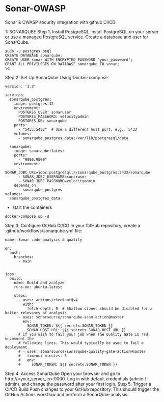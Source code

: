# Sonar-OWASP
Sonar &amp; OWASP security integration with github CI/CD 

1: SONARQUBE
Step 1. Install PostgreSQL
Install PostgreSQL on your server or use a managed PostgreSQL service.
Create a database and user for SonarQube.
```
sudo -u postgres psql
CREATE DATABASE sonarqube;
CREATE USER sonar WITH ENCRYPTED PASSWORD 'your_password';
GRANT ALL PRIVILEGES ON DATABASE sonarqube TO sonar;
\q
```
Step 2. Set Up SonarQube
Using Docker-compose
```
version: '3.8'

services:
  sonarqube_postgres:
    image: postgres:12
    environment:
      POSTGRES_USER: sonaruser
      POSTGRES_PASSWORD: velocityadmin
      POSTGRES_DB: sonarqube
    ports:
      - "5433:5432"  # Use a different host port, e.g., 5433
    volumes:
      - sonarqube_postgres_data:/var/lib/postgresql/data

  sonarqube:
    image: sonarqube:latest
    ports:
      - "9000:9000"
    environment:
      - SONAR_JDBC_URL=jdbc:postgresql://sonarqube_postgres:5432/sonarqube
      - SONAR_JDBC_USERNAME=sonaruser
      - SONAR_JDBC_PASSWORD=velocityadmin
    depends_on:
      - sonarqube_postgres
volumes:
  sonarqube_postgres_data:
```
- start the containers
```
docker-compose up -d
```
Step 3. Configure GitHub CI/CD
In your GitHub repository, create a .github/workflows/sonarqube.yml file:
```
name: Sonar code analysis & quality

on:
  push:
    branches:
      - main


jobs:
  build:
    name: Build and analyze
    runs-on: ubuntu-latest
    
    steps:
      - uses: actions/checkout@v4
        with:
          fetch-depth: 0  # Shallow clones should be disabled for a better relevancy of analysis
      - uses: sonarsource/sonarqube-scan-action@master
        env:
          SONAR_TOKEN: ${{ secrets.SONAR_TOKEN }}
          SONAR_HOST_URL: ${{ secrets.SONAR_HOST_URL }}
      # If you wish to fail your job when the Quality Gate is red, uncomment the
      # following lines. This would typically be used to fail a deployment.
      # - uses: sonarsource/sonarqube-quality-gate-action@master
      #   timeout-minutes: 5
      #   env:
      #     SONAR_TOKEN: ${{ secrets.SONAR_TOKEN }}
```
Step 4. Access SonarQube
Open your browser and go to http://<your_server_ip>:9000.
Log in with default credentials (admin / admin), and change the password after your first login.
Step 5. Trigger a CI/CD Build
Push changes to your GitHub repository. This should trigger the GitHub Actions workflow and perform a SonarQube analysis.
